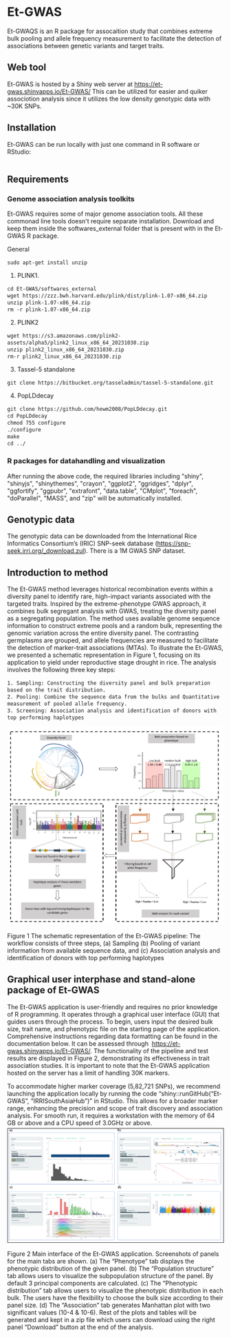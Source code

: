 # Et-GWAS

Et-GWAQS is an R package for assocaition study that combines extreme bulk pooling and allele frequency measurement to facilitate the detection of associations between genetic variants and target traits.

## Web tool
Et-GWAS is hosted by a Shiny web server at https://et-gwas.shinyapps.io/Et-GWAS/
This can be utilized for easier and quiker associotion analysis since it utilizes the low density genotypic data with ~30K SNPs.

## Installation
Et-GWAS can be run locally with just one command in R software or RStudio:
```

```
## Requirements
### Genome association analysis toolkits
Et-GWAS requires some of major genome association tools. All these commonad line tools doesn't require separate installation. Download and keep them inside the softwares_external folder that is present with in the Et-GWAS R package. 

General
```
sudo apt-get install unzip
```
1. PLINK1.
```
cd Et-GWAS/softwares_external
wget https://zzz.bwh.harvard.edu/plink/dist/plink-1.07-x86_64.zip
unzip plink-1.07-x86_64.zip
rm -r plink-1.07-x86_64.zip
```
2. PLINK2
```
wget https://s3.amazonaws.com/plink2-assets/alpha5/plink2_linux_x86_64_20231030.zip
unzip plink2_linux_x86_64_20231030.zip
rm-r plink2_linux_x86_64_20231030.zip
```
3. Tassel-5 standalone
```
git clone https://bitbucket.org/tasseladmin/tassel-5-standalone.git
```
4. PopLDdecay
```
git clone https://github.com/hewm2008/PopLDdecay.git 
cd PopLDdecay
chmod 755 configure
./configure
make
cd ../
```

### R packages for datahandling and visualization

After running the above code, the required libraries including "shiny", "shinyjs", "shinythemes", "crayon", "ggplot2", "ggridges", "dplyr", "ggfortify", "ggpubr", "extrafont", "data.table", "CMplot", "foreach", "doParallel", "MASS", and "zip" will be automatically installed. 

## Genotypic data
The genotypic data can be downloaded from the International Rice Informatics Consortium’s (IRIC) SNP-seek database (https://snp-seek.irri.org/_download.zul). There is a 1M GWAS SNP dataset.

## Introduction to method
The Et-GWAS method leverages historical recombination events within a diversity panel to identify rare, high-impact variants associated with the targeted traits. Inspired by the extreme-phenotype GWAS approach, it combines bulk segregant analysis with GWAS, treating the diversity panel as a segregating population. The method uses available genome sequence information to construct extreme pools and a random bulk, representing the genomic variation across the entire diversity panel. The contrasting germplasms are grouped, and allele frequencies are measured to facilitate the detection of marker-trait associations (MTAs). To illustrate the Et-GWAS, we presented a schematic representation in Figure 1, focusing on its application to yield under reproductive stage drought in rice. The analysis involves the following three key steps: 

    1. Sampling: Constructing the diversity panel and bulk preparation based on the trait distribution.
    2. Pooling: Combine the sequence data from the bulks and Quantitative measurement of pooled allele frequency.
    3. Screening: Association analysis and identification of donors with top performing haplotypes
    
![image](extra/fig1.png)

Figure 1 The schematic representation of the Et-GWAS pipeline: The workflow consists of three steps, (a) Sampling (b) Pooling of variant information from available sequence data, and (c) Association analysis and identification of donors with top performing haplotypes

## Graphical user interphase and stand-alone package of Et-GWAS 
The Et-GWAS application is user-friendly and requires no prior knowledge of R programming. It operates through a graphical user interface (GUI) that guides users through the process. To begin, users input the desired bulk size, trait name, and phenotypic file on the starting page of the application. Comprehensive instructions regarding data formatting can be found in the documentation below. It can be assessed through  https://et-gwas.shinyapps.io/Et-GWAS/. The functionality of the pipeline and test results are displayed in Figure 2, demonstrating its effectiveness in trait association studies. It is important to note that the Et-GWAS application hosted on the server has a limit of handling 30K markers.  

To accommodate higher marker coverage (5,82,721 SNPs), we recommend launching the application locally by running the code “shiny::runGitHub(“Et-GWAS”, “IRRISouthAsiaHub”)”  in RStudio. This allows for a broader marker range, enhancing the precision and scope of trait discovery and association analysis. For smooth run, it requires a workstation with the memory of 64 GB or above and a CPU speed of 3.0GHz or above.
![image](extra/fig2.png)

Figure 2 Main interface of the Et-GWAS application. Screenshots of panels for the main tabs are shown. (a) The “Phenotype” tab displays the phenotypic distribution of the given panel. (b) The “Population structure” tab allows users to visualize the subpopulation structure of the panel. By default 3 principal components are calculated. (c) The “Phenotypic distribution” tab allows users to visualize the phenotypic distribution in each bulk. The users have the flexibility to choose the bulk size according to their panel size. (d) The “Association” tab generates Manhattan plot with two significant values (10-4 & 10-6). Rest of the plots and tables will be generated and kept in a zip file which users can download using the right panel “Download” button at the end of the analysis.
